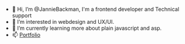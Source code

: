 - 👋 Hi, I’m @JannieBackman, I'm a frontend developer and Technical support
- 👀 I’m interested in webdesign and UX/UI.
- 🌱 I’m currently learning more about plain javascript and asp.
- 📫  <a href ="https://janniebackman.vercel.app/"> Portfolio</a>

<!---
JannieBackman/JannieBackman is a ✨ special ✨ repository because its `README.md` (this file) appears on your GitHub profile.
You can click the Preview link to take a look at your changes.
--->
